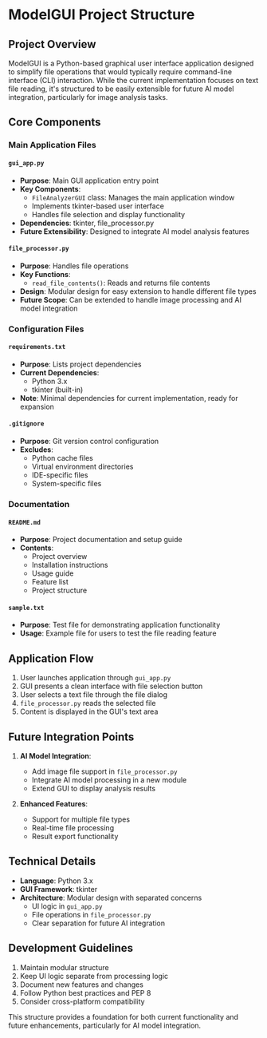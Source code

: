 # ModelGUI Project Structure

## Project Overview
ModelGUI is a Python-based graphical user interface application designed to simplify file operations that would typically require command-line interface (CLI) interaction. While the current implementation focuses on text file reading, it's structured to be easily extensible for future AI model integration, particularly for image analysis tasks.

## Core Components

### Main Application Files

#### `gui_app.py`
- **Purpose**: Main GUI application entry point
- **Key Components**:
  - `FileAnalyzerGUI` class: Manages the main application window
  - Implements tkinter-based user interface
  - Handles file selection and display functionality
- **Dependencies**: tkinter, file_processor.py
- **Future Extensibility**: Designed to integrate AI model analysis features

#### `file_processor.py`
- **Purpose**: Handles file operations
- **Key Functions**:
  - `read_file_contents()`: Reads and returns file contents
- **Design**: Modular design for easy extension to handle different file types
- **Future Scope**: Can be extended to handle image processing and AI model integration

### Configuration Files

#### `requirements.txt`
- **Purpose**: Lists project dependencies
- **Current Dependencies**:
  - Python 3.x
  - tkinter (built-in)
- **Note**: Minimal dependencies for current implementation, ready for expansion

#### `.gitignore`
- **Purpose**: Git version control configuration
- **Excludes**:
  - Python cache files
  - Virtual environment directories
  - IDE-specific files
  - System-specific files

### Documentation

#### `README.md`
- **Purpose**: Project documentation and setup guide
- **Contents**:
  - Project overview
  - Installation instructions
  - Usage guide
  - Feature list
  - Project structure

#### `sample.txt`
- **Purpose**: Test file for demonstrating application functionality
- **Usage**: Example file for users to test the file reading feature

## Application Flow
1. User launches application through `gui_app.py`
2. GUI presents a clean interface with file selection button
3. User selects a text file through the file dialog
4. `file_processor.py` reads the selected file
5. Content is displayed in the GUI's text area

## Future Integration Points
1. **AI Model Integration**:
   - Add image file support in `file_processor.py`
   - Integrate AI model processing in a new module
   - Extend GUI to display analysis results

2. **Enhanced Features**:
   - Support for multiple file types
   - Real-time file processing
   - Result export functionality

## Technical Details
- **Language**: Python 3.x
- **GUI Framework**: tkinter
- **Architecture**: Modular design with separated concerns
  - UI logic in `gui_app.py`
  - File operations in `file_processor.py`
  - Clear separation for future AI integration

## Development Guidelines
1. Maintain modular structure
2. Keep UI logic separate from processing logic
3. Document new features and changes
4. Follow Python best practices and PEP 8
5. Consider cross-platform compatibility

This structure provides a foundation for both current functionality and future enhancements, particularly for AI model integration.
